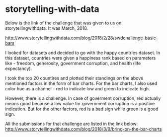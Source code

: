 # storytelling-with-data

Below is the link of the challenge that was given to us on storytellingwithdata. It was March, 2018.

http://www.storytellingwithdata.com/blog/2018/2/28/swdchallenge-basic-bars

I looked for datasets and decided to go with the happy countries dataset. In this dataset, countries were given a happiness rank based on parameters like - freedom, generosity, government corruption, and health (life expectancy).

I took the top 20 countires and plotted their standings on the above mentioned factors in the form of bar charts. For the bar charts, I also used color hue as a channel - red to indicate low and green to indicate high.

However, there is a challenge. In case of goverment corruption, red actually means good because a low value for government corruption is a positive indication. But for the other factors, red is a bad sign while green is a good sign.

All the submissions for that challenge are listed in the link below:
http://www.storytellingwithdata.com/blog/2018/3/9/bring-on-the-bar-charts


